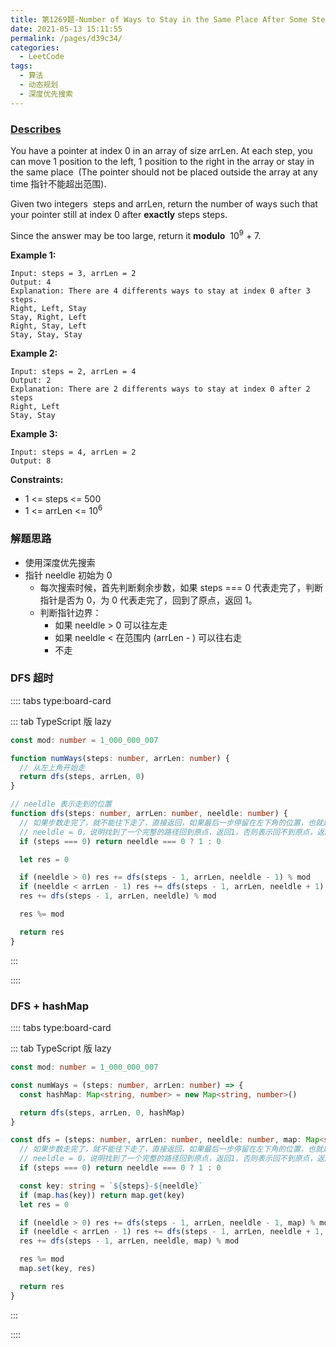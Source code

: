 ```yaml
---
title: 第1269题-Number of Ways to Stay in the Same Place After Some Steps
date: 2021-05-13 15:11:55
permalink: /pages/d39c34/
categories:
  - LeetCode
tags:
  - 算法
  - 动态规划
  - 深度优先搜索
---
```


### [Describes](https://leetcode-cn.com/problems/number-of-ways-to-stay-in-the-same-place-after-some-steps/)

You have a pointer at index <span class="span-shadow">0</span> in an array of size <span class="span-shadow">arrLen</span>. At each step, you can move 1 position to the left, 1 position to the right in the array or stay in the same place  (The pointer should not be placed outside the array at any time 指针不能超出范围).

Given two integers  <span class="span-shadow">steps</span> and <span class="span-shadow">arrLen</span>, return the number of ways such that your pointer still at index <span class="span-shadow">0</span> after **exactly** <span class="span-shadow">steps</span> steps.

Since the answer may be too large, return it **modulo**  <span class="span-shadow">10<sup>9</sup> + 7</span>.

<!-- more -->

**Example 1:**

```
Input: steps = 3, arrLen = 2
Output: 4
Explanation: There are 4 differents ways to stay at index 0 after 3 steps.
Right, Left, Stay
Stay, Right, Left
Right, Stay, Left
Stay, Stay, Stay
```

**Example 2:**

```
Input: steps = 2, arrLen = 4
Output: 2
Explanation: There are 2 differents ways to stay at index 0 after 2 steps
Right, Left
Stay, Stay
```

**Example 3:**

```
Input: steps = 4, arrLen = 2
Output: 8
```

**Constraints:**

- <span class="span-shadow">1 <= steps <= 500</span>
- <span class="span-shadow">1 <= arrLen <= 10<sup>6</sup></span>

### 解题思路

- 使用深度优先搜索
- 指针 neeldle 初始为 0
  - 每次搜索时候，首先判断剩余步数，如果 steps === 0 代表走完了，判断指针是否为 0，为 0 代表走完了，回到了原点，返回 1。
  - 判断指针边界：
    - 如果 neeldle > 0 可以往左走
    - 如果 neeldle < 在范围内 (arrLen - ) 可以往右走
    - 不走

### DFS 超时

:::: tabs type:board-card

::: tab TypeScript 版 lazy

```TypeScript
const mod: number = 1_000_000_007

function numWays(steps: number, arrLen: number) {
  // 从左上角开始走
  return dfs(steps, arrLen, 0)
}

// neeldle 表示走到的位置
function dfs(steps: number, arrLen: number, neeldle: number) {
  // 如果步数走完了，就不能往下走了，直接返回，如果最后一步停留在左下角的位置，也就是
  // neeldle = 0，说明找到了一个完整的路径回到原点，返回1，否则表示回不到原点，返回0；
  if (steps === 0) return neeldle === 0 ? 1 : 0

  let res = 0

  if (neeldle > 0) res += dfs(steps - 1, arrLen, neeldle - 1) % mod
  if (neeldle < arrLen - 1) res += dfs(steps - 1, arrLen, neeldle + 1) % mod
  res += dfs(steps - 1, arrLen, neeldle) % mod

  res %= mod

  return res
}
```

:::

::::

### DFS + hashMap

:::: tabs type:board-card

::: tab TypeScript 版 lazy

```TypeScript
const mod: number = 1_000_000_007

const numWays = (steps: number, arrLen: number) => {
  const hashMap: Map<string, number> = new Map<string, number>()

  return dfs(steps, arrLen, 0, hashMap)
}

const dfs = (steps: number, arrLen: number, neeldle: number, map: Map<string, number>) => {
  // 如果步数走完了，就不能往下走了，直接返回，如果最后一步停留在左下角的位置，也就是
  // neeldle = 0，说明找到了一个完整的路径回到原点，返回1，否则表示回不到原点，返回0；
  if (steps === 0) return neeldle === 0 ? 1 : 0

  const key: string = `${steps}-${neeldle}`
  if (map.has(key)) return map.get(key)
  let res = 0

  if (neeldle > 0) res += dfs(steps - 1, arrLen, neeldle - 1, map) % mod
  if (neeldle < arrLen - 1) res += dfs(steps - 1, arrLen, neeldle + 1, map) % mod
  res += dfs(steps - 1, arrLen, neeldle, map) % mod

  res %= mod
  map.set(key, res)

  return res
}
```

:::

::::

